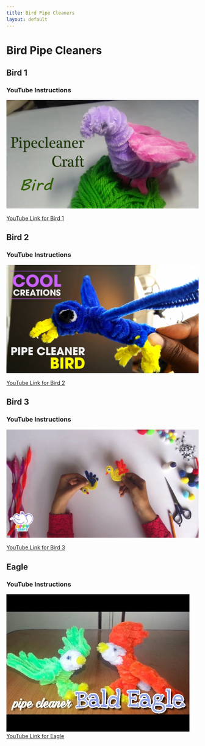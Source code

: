 ```yaml
---
title: Bird Pipe Cleaners
layout: default
---
```


# Bird Pipe Cleaners

## Bird 1

### YouTube Instructions

[![Youtube Video 1 thumbnail](img/youtube1.jpg)](https://www.youtube.com/watch?v=y6a4ZD9lkQc)

[YouTube Link for Bird 1](https://www.youtube.com/watch?v=y6a4ZD9lkQc)



## Bird 2

### YouTube Instructions

[![Youtube Video 2 thumbnail](img/youtube2.jpg)](https://www.youtube.com/watch?v=Q7O9CJpYKZA)

[YouTube Link for Bird 2](hhttps://www.youtube.com/watch?v=Q7O9CJpYKZA)



## Bird 3

### YouTube Instructions

[![Youtube Video 3 thumbnail](img/youtube3.jpg)](https://www.youtube.com/watch?v=FDVOGPHk06A)

[YouTube Link for Bird 3](hhttps://www.youtube.com/watch?v=FDVOGPHk06A)


## Eagle

### YouTube Instructions

[![Youtube Video 4 thumbnail](img/youtube4.jpg)](https://www.youtube.com/watch?v=-4h4fns9pOA)
[YouTube Link for Eagle](https://www.youtube.com/watch?v=-4h4fns9pOA)

